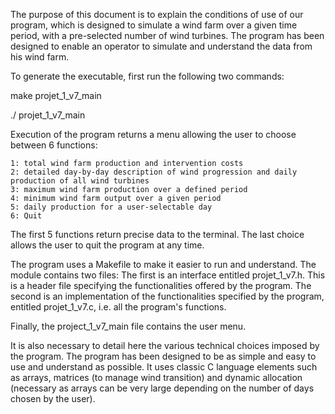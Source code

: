 The purpose of this document is to explain the conditions of use of our program, which is designed to simulate a wind farm over a given time period, with a pre-selected number of wind turbines. The program has been designed to enable an operator to simulate and understand the data from his wind farm.
 
To generate the executable, first run the following two commands: 

make projet_1_v7_main

./ projet_1_v7_main
 
Execution of the program returns a menu allowing the user to choose between 6 functions:
 
	1: total wind farm production and intervention costs
	2: detailed day-by-day description of wind progression and daily production of all wind turbines
	3: maximum wind farm production over a defined period
	4: minimum wind farm output over a given period	
	5: daily production for a user-selectable day
	6: Quit 
 
The first 5 functions return precise data to the terminal. The last choice allows the user to quit the program at any time.
 
The program uses a Makefile to make it easier to run and understand.
The module contains two files: 
The first is an interface entitled projet_1_v7.h. This is a header file specifying the functionalities offered by the program.
The second is an implementation of the functionalities specified by the program, entitled projet_1_v7.c, i.e. all the program's functions.
 
Finally, the project_1_v7_main file contains the user menu. 

It is also necessary to detail here the various technical choices imposed by the program. The program has been designed to be as simple and easy to use and understand as possible. It uses classic C language elements such as arrays, matrices (to manage wind transition) and dynamic allocation (necessary as arrays can be very large depending on the number of days chosen by the user).
